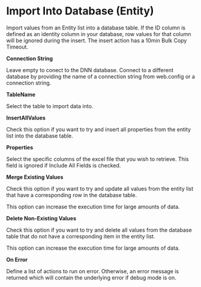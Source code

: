 # Import Into Database (Entity)

Import values from an Entity list into a database table. If the ID column is defined as an identity column in your database, row values for that column will be ignored during the insert. The insert action has a 10min Bulk Copy Timeout.

**Connection String**

Leave empty to conect to the DNN database. Connect to a different database by providing the name of a connection string from web.config or a connection string.

**TableName**

Select the table to import data into.

**InsertAllValues**

Check this option if you want to try and insert all properties from the entity list into the database table.

**Properties**

Select the specific columns of the excel file that you wish to retrieve. This field is ignored if Include All Fields is checked.

**Merge Existing Values**

Check this option if you want to try and update all values from the entity list that have a corresponding row in the database table. 

This option can increase the execution time for large amounts of data.

**Delete Non-Existing Values**

Check this option if you want to try and delete all values from the database table that do not have a corresponding item in the entity list.

This option can increase the execution time for large amounts of data.

**On Error**

Define a list of actions to run on error. Otherwise, an error message is returned which will contain the underlying error if debug mode is on.
